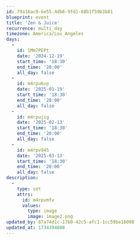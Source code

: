 ```yaml
---
id: 79a16ac0-6e55-4db6-9fd1-68b1f59b3b81
blueprint: event
title: 'Zen & Juice'
recurrence: multi_day
timezone: America/Los_Angeles
days:
  -
    id: 1Mm7PEPt
    date: '2024-12-19'
    start_time: '18:30'
    end_time: '20:00'
    all_day: false
  -
    id: m4rpu6vp
    date: '2025-01-19'
    start_time: '18:30'
    end_time: '20:00'
    all_day: false
  -
    id: m4rpujig
    date: '2025-02-13'
    start_time: '18:30'
    end_time: '20:00'
    all_day: false
  -
    id: m4rpv945
    date: '2025-03-13'
    start_time: '18:30'
    end_time: '20:00'
    all_day: false
description:
  -
    type: set
    attrs:
      id: m4rpvmfv
      values:
        type: image
        image: image2.png
updated_by: 87a74d1c-1760-42c5-afc1-1cc59be16098
updated_at: 1734394808
---
```

